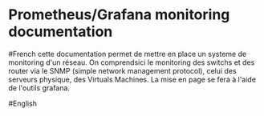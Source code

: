 # Prometheus/Grafana monitoring documentation

#French
	cette documentation permet de mettre en place un systeme de monitoring d'un réseau. On comprendsici le monitoring des switchs et des router via le SNMP (simple network management protocol), celui des serveurs physique, des Virtuals Machines. La mise en page se fera à l'aide de l'outils grafana.



#English

